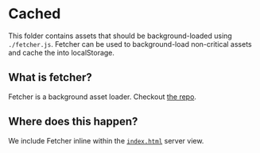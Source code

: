 # Cached

This folder contains assets that should be background-loaded using
`./fetcher.js`. Fetcher can be used to background-load non-critical
assets and cache the into localStorage.

## What is fetcher?

Fetcher is a background asset loader. Checkout
[the repo](https://github.com/vigetlabs/fetcher).

## Where does this happen?

We include Fetcher inline within the
[`index.html`](https://github.com/vigetlabs/pearl/blob/master/www/server/views/index.html#L17-L21)
server view.
